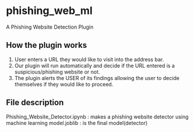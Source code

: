# phishing_web_ml

A Phishing Website Detection Plugin

## How the plugin works
1. User enters a URL they would like to visit into the address bar.
2. Our plugin will run automatically and decide if the URL entered is a suspicious/phishing website or not.
3. The plugin alerts the USER of its findings allowing the user to decide themselves if they would like to proceed.

## File description
Phishing_Website_Detector.ipynb : makes a phishing website detector using machine learning
model.joblib : is the final model(detector)
